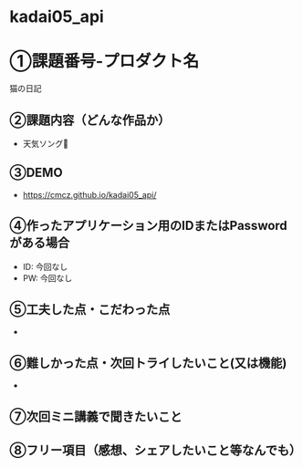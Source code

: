 # kadai05_api

# ①課題番号-プロダクト名
猫の日記

## ②課題内容（どんな作品か）

- 天気ソング🎵

## ③DEMO

- https://cmcz.github.io/kadai05_api/

## ④作ったアプリケーション用のIDまたはPasswordがある場合

- ID: 今回なし
- PW: 今回なし

## ⑤工夫した点・こだわった点

- 

## ⑥難しかった点・次回トライしたいこと(又は機能)

- 

## ⑦次回ミニ講義で聞きたいこと

## ⑧フリー項目（感想、シェアしたいこと等なんでも）
